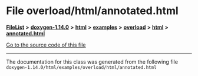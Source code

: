 

# File overload/html/annotated.html



[**FileList**](files.md) **>** [**doxygen-1.14.0**](dir_9d5bad020669189c90cda983471be5d0.md) **>** [**html**](dir_05d1fd8a7cdd04f638f8b23196de02e2.md) **>** [**examples**](dir_aa52e73a32d193037813a53dcfe817b6.md) **>** [**overload**](dir_1a39e7c76bd6ede20f2278ff59012e1a.md) **>** [**html**](dir_a784e79086e1d05cd7658be371725f76.md) **>** [**annotated.html**](overload_2html_2annotated_8html.md)

[Go to the source code of this file](overload_2html_2annotated_8html_source.md)





































































------------------------------
The documentation for this class was generated from the following file `doxygen-1.14.0/html/examples/overload/html/annotated.html`

